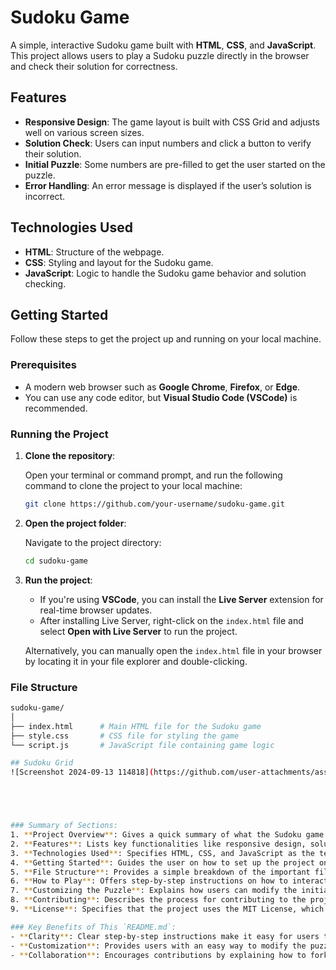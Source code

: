 # Sudoku Game

A simple, interactive Sudoku game built with **HTML**, **CSS**, and **JavaScript**. This project allows users to play a Sudoku puzzle directly in the browser and check their solution for correctness.

## Features

- **Responsive Design**: The game layout is built with CSS Grid and adjusts well on various screen sizes.
- **Solution Check**: Users can input numbers and click a button to verify their solution.
- **Initial Puzzle**: Some numbers are pre-filled to get the user started on the puzzle.
- **Error Handling**: An error message is displayed if the user’s solution is incorrect.

## Technologies Used

- **HTML**: Structure of the webpage.
- **CSS**: Styling and layout for the Sudoku game.
- **JavaScript**: Logic to handle the Sudoku game behavior and solution checking.

## Getting Started

Follow these steps to get the project up and running on your local machine.

### Prerequisites

- A modern web browser such as **Google Chrome**, **Firefox**, or **Edge**.
- You can use any code editor, but **Visual Studio Code (VSCode)** is recommended.

### Running the Project

1. **Clone the repository**:

    Open your terminal or command prompt, and run the following command to clone the project to your local machine:

    ```bash
    git clone https://github.com/your-username/sudoku-game.git
    ```

2. **Open the project folder**:

    Navigate to the project directory:

    ```bash
    cd sudoku-game
    ```

3. **Run the project**:

    - If you're using **VSCode**, you can install the **Live Server** extension for real-time browser updates.
    - After installing Live Server, right-click on the `index.html` file and select **Open with Live Server** to run the project.
    
    Alternatively, you can manually open the `index.html` file in your browser by locating it in your file explorer and double-clicking.

### File Structure

```bash
sudoku-game/
│
├── index.html      # Main HTML file for the Sudoku game
├── style.css       # CSS file for styling the game
└── script.js       # JavaScript file containing game logic

## Sudoku Grid
![Screenshot 2024-09-13 114818](https://github.com/user-attachments/assets/e122aa8d-70de-4209-acdf-8f205ba8e47b)





### Summary of Sections:
1. **Project Overview**: Gives a quick summary of what the Sudoku game is about and what technologies are used.
2. **Features**: Lists key functionalities like responsive design, solution checking, error handling, etc.
3. **Technologies Used**: Specifies HTML, CSS, and JavaScript as the technologies behind the project.
4. **Getting Started**: Guides the user on how to set up the project on their local machine.
5. **File Structure**: Provides a simple breakdown of the important files in the project.
6. **How to Play**: Offers step-by-step instructions on how to interact with the game.
7. **Customizing the Puzzle**: Explains how users can modify the initial puzzle numbers.
8. **Contributing**: Describes the process for contributing to the project via GitHub, with instructions on forking, creating a new branch, making changes, and submitting pull requests.
9. **License**: Specifies that the project uses the MIT License, which allows others to freely use, modify, and distribute the code.

### Key Benefits of This `README.md`:
- **Clarity**: Clear step-by-step instructions make it easy for users to run the game and contribute.
- **Customization**: Provides users with an easy way to modify the puzzle.
- **Collaboration**: Encourages contributions by explaining how to fork the repository and submit changes.



